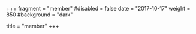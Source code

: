 +++
fragment = "member"
#disabled = false
date = "2017-10-17"
weight = 850
#background = "dark"

title = "member"
+++
